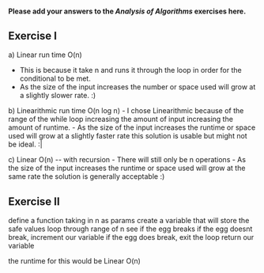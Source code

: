 #### Please add your answers to the ***Analysis of  Algorithms*** exercises here.

## Exercise I

a) Linear run time O(n)
   - This is because it take n and runs it through the loop in order for the conditional to be met. 
   - As the size of the input increases the number or space used will grow at a slightly slower rate. :)


b) Linearithmic run time O(n log n)
    - I chose Linearithmic because of the range of the while loop increasing the amount of input increasing the amount of runtime.
    - As the size of the input increases the runtime or space used will grow at a slightly faster rate this solution is usable but might not be ideal. :|


c) Linear O(n) -- with recursion
    - There will still only be n operations 
    - As the size of the input increases the runtime or space used will grow at the same rate the solution is generally acceptable :)

## Exercise II
define a function taking in n as params 
create a variable that will store the safe values 
loop through range of n
see if the egg breaks
if the egg doesnt break, increment our variable
if the egg does break, exit the loop
return our variable

the runtime for this would be 
Linear O(n)